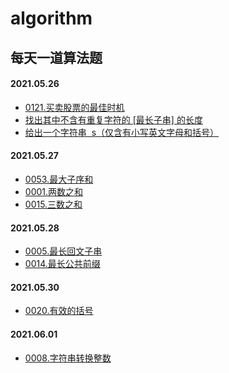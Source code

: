 # algorithm

## 每天一道算法题

#### 2021.05.26

- [0121.买卖股票的最佳时机](https://github.com/WantGoToHeaven/algorithm/blob/main/src/0121.shares.md)
- [找出其中不含有重复字符的 [最长子串] 的长度](https://github.com/WantGoToHeaven/algorithm/blob/main/src/repeat-string.md)
- [给出一个字符串  s（仅含有小写英文字母和括号）](https://github.com/WantGoToHeaven/algorithm/blob/main/src/1190.反转每对括号中的子串.md)

#### 2021.05.27

- [0053.最大子序和](https://github.com/WantGoToHeaven/algorithm/blob/main/src/0053.最大子序和.md)
- [0001.两数之和](https://github.com/WantGoToHeaven/algorithm/blob/main/src/0001.两数之和.md)
- [0015.三数之和](https://github.com/WantGoToHeaven/algorithm/blob/main/src/0015.三数之和.md)

#### 2021.05.28

- [0005.最长回文子串](https://github.com/WantGoToHeaven/algorithm/blob/main/src/0005.最长回文子串.md)
- [0014.最长公共前缀](https://github.com/WantGoToHeaven/algorithm/blob/main/src/14.%20最长公共前缀.md)

#### 2021.05.30

- [0020.有效的括号](https://github.com/WantGoToHeaven/algorithm/blob/main/src/20.有效的括号.md)

#### 2021.06.01

- [0008.字符串转换整数](<https://github.com/WantGoToHeaven/algorithm/blob/main/src/0008.字符串转换整数(atoi).md>)
